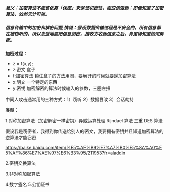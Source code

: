 ##### 意义：加密算法不应该依靠「保密」来保证机密性，而应该做到：即便知道了加密算法，依然无计可施。

##### 信息传输中的加密和解密问题,情境：假设数据传输过程是不安全的，所有信息都在被窃听的，所以发送端要把信息加密，接收方收到信息之后，肯定得知道如何解密。

**加密过程：**

* z = f(x,y);
* z:密文 盒子
* f:加密算法 锁住盒子的方法用圈，要解开的时候就要逆加密算法
* x:明文 一个特定的东西
* y:密钥 加密解密的算法时候输入的参数，三圈左扭

中间人攻击通常用的三种方式：1）窃听 2）数据篡改 3）会话劫持

**类型：**

1.对称加密算法（加密解密一样密钥）异或运算处理 Rijndael 算法 三重 DES 算法

假设我是窃密者，我得到你传送给别人的密文，我要拥有密钥并且知道加密算法的逆算法才能窃密

https://baike.baidu.com/item/%E5%AF%B9%E7%A7%B0%E5%8A%A0%E5%AF%86%E7%AE%97%E6%B3%95/211953?fr=aladdin

2.密钥交换算法



3.非对称加密算法



4.数字签名
5.公钥证书